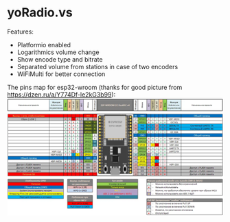 # yoRadio.vs

Features:
  * Platformio enabled
  * Logarithmics volume change
  * Show encode type and bitrate
  * Separated volume from stations in case of two encoders
  * WiFiMulti for better connection

The pins map for esp32-wroom (thanks for good picture from https://dzen.ru/a/Y774Df-le2kG3b99):
![Pinount](https://github.com/ichebyki/yoRadio.vs/blob/main/pins.png)
